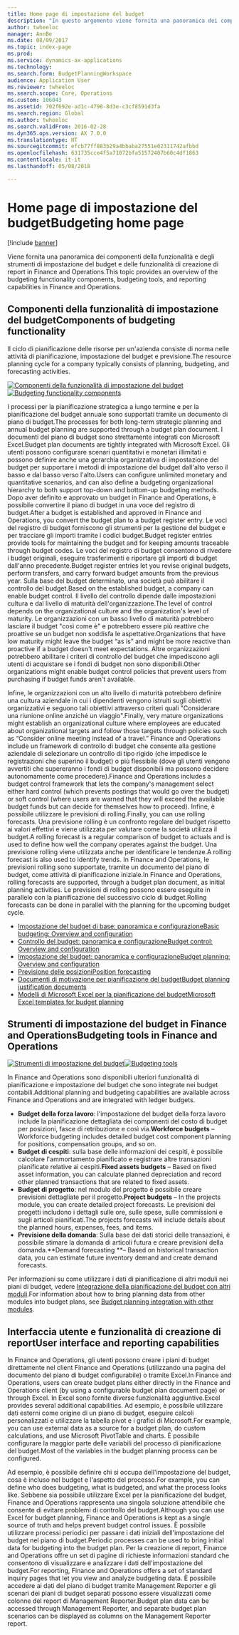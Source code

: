 ```yaml
---
title: Home page di impostazione del budget
description: "In questo argomento viene fornita una panoramica dei componenti della funzionalità e degli strumenti di impostazione budget e delle funzionalità di creazione di report in Microsoft Dynamics 365 for Finance and Operations."
author: twheeloc
manager: AnnBe
ms.date: 08/09/2017
ms.topic: index-page
ms.prod: 
ms.service: dynamics-ax-applications
ms.technology: 
ms.search.form: BudgetPlanningWorkspace
audience: Application User
ms.reviewer: twheeloc
ms.search.scope: Core, Operations
ms.custom: 106043
ms.assetid: 702f692e-ad1c-4798-8d3e-c3cf8591d3fa
ms.search.region: Global
ms.author: twheeloc
ms.search.validFrom: 2016-02-28
ms.dyn365.ops.version: AX 7.0.0
ms.translationtype: HT
ms.sourcegitcommit: efcb77ff883b29a4bbaba27551e02311742afbbd
ms.openlocfilehash: 631735cce4f5a71072bfa51572407b60c4df1863
ms.contentlocale: it-it
ms.lasthandoff: 05/08/2018

---
```


# <a name="budgeting-home-page"></a><span data-ttu-id="88646-103">Home page di impostazione del budget</span><span class="sxs-lookup"><span data-stu-id="88646-103">Budgeting home page</span></span>

[!include [banner](../includes/banner.md)]

<span data-ttu-id="88646-104">Viene fornita una panoramica dei componenti della funzionalità e degli strumenti di impostazione del budget e delle funzionalità di creazione di report in Finance and Operations.</span><span class="sxs-lookup"><span data-stu-id="88646-104">This topic provides an overview of the budgeting functionality components, budgeting tools, and reporting capabilities in Finance and Operations.</span></span> 

<a name="components-of-budgeting-functionality"></a><span data-ttu-id="88646-105">Componenti della funzionalità di impostazione del budget</span><span class="sxs-lookup"><span data-stu-id="88646-105">Components of budgeting functionality</span></span>
-------------------------------------

<span data-ttu-id="88646-106">Il ciclo di pianificazione delle risorse per un'azienda consiste di norma nelle attività di pianificazione, impostazione del budget e previsione.</span><span class="sxs-lookup"><span data-stu-id="88646-106">The resource planning cycle for a company typically consists of planning, budgeting, and forecasting activities.</span></span>

<span data-ttu-id="88646-107">[![Componenti della funzionalità di impostazione del budget](./media/budgeting-functionality-components.jpg)](./media/budgeting-functionality-components.jpg)</span><span class="sxs-lookup"><span data-stu-id="88646-107">[![Budgeting functionality components](./media/budgeting-functionality-components.jpg)](./media/budgeting-functionality-components.jpg)</span></span>

<span data-ttu-id="88646-108">I processi per la pianificazione strategica a lungo termine e per la pianificazione del budget annuale sono supportati tramite un documento di piano di budget.</span><span class="sxs-lookup"><span data-stu-id="88646-108">The processes for both long-term strategic planning and annual budget planning are supported through a budget plan document.</span></span> <span data-ttu-id="88646-109">I documenti del piano di budget sono strettamente integrati con Microsoft Excel.</span><span class="sxs-lookup"><span data-stu-id="88646-109">Budget plan documents are tightly integrated with Microsoft Excel.</span></span> <span data-ttu-id="88646-110">Gli utenti possono configurare scenari quantitativi e monetari illimitati e possono definire anche una gerarchia organizzativa di impostazione del budget per supportare i metodi di impostazione del budget dall'alto verso il basso e dal basso verso l'alto.</span><span class="sxs-lookup"><span data-stu-id="88646-110">Users can configure unlimited monetary and quantitative scenarios, and can also define a budgeting organizational hierarchy to both support top-down and bottom-up budgeting methods.</span></span> <span data-ttu-id="88646-111">Dopo aver definito e approvato un budget in Finance and Operations, è possibile convertire il piano di budget in una voce del registro di budget.</span><span class="sxs-lookup"><span data-stu-id="88646-111">After a budget is established and approved in Finance and Operations, you convert the budget plan to a budget register entry.</span></span> <span data-ttu-id="88646-112">Le voci del registro di budget forniscono gli strumenti per la gestione del budget e per tracciare gli importi tramite i codici budget.</span><span class="sxs-lookup"><span data-stu-id="88646-112">Budget register entries provide tools for maintaining the budget and for keeping amounts traceable through budget codes.</span></span> <span data-ttu-id="88646-113">Le voci del registro di budget consentono di rivedere i budget originali, eseguire trasferimenti e riportare gli importi di budget dall'anno precedente.</span><span class="sxs-lookup"><span data-stu-id="88646-113">Budget register entries let you revise original budgets, perform transfers, and carry forward budget amounts from the previous year.</span></span> <span data-ttu-id="88646-114">Sulla base del budget determinato, una società può abilitare il controllo del budget.</span><span class="sxs-lookup"><span data-stu-id="88646-114">Based on the established budget, a company can enable budget control.</span></span> <span data-ttu-id="88646-115">Il livello del controllo dipende dalle impostazioni cultura e dal livello di maturità dell'organizzazione.</span><span class="sxs-lookup"><span data-stu-id="88646-115">The level of control depends on the organizational culture and the organization's level of maturity.</span></span> <span data-ttu-id="88646-116">Le organizzazioni con un basso livello di maturità potrebbero lasciare il budget "così come è" e potrebbero essere più reattive che proattive se un budget non soddisfa le aspettative.</span><span class="sxs-lookup"><span data-stu-id="88646-116">Organizations that have low maturity might leave the budget “as is” and might be more reactive than proactive if a budget doesn't meet expectations.</span></span> <span data-ttu-id="88646-117">Altre organizzazioni potrebbero abilitare i criteri di controllo del budget che impediscono agli utenti di acquistare se i fondi di budget non sono disponibili.</span><span class="sxs-lookup"><span data-stu-id="88646-117">Other organizations might enable budget control policies that prevent users from purchasing if budget funds aren't available.</span></span>

<span data-ttu-id="88646-118">Infine, le organizzazioni con un alto livello di maturità potrebbero definire una cultura aziendale in cui i dipendenti vengono istruiti sugli obiettivi organizzativi e seguono tali obiettivi attraverso criteri quali "Considerare una riunione online anziché un viaggio".</span><span class="sxs-lookup"><span data-stu-id="88646-118">Finally, very mature organizations might establish an organizational culture where employees are educated about organizational targets and follow those targets through policies such as “Consider online meeting instead of a travel.”</span></span> <span data-ttu-id="88646-119">Finance and Operations include un framework di controllo di budget che consente alla gestione aziendale di selezionare un controllo di tipo rigido (che impedisce le registrazioni che superino il budget) o più flessibile (dove gli utenti vengono avvertiti che supereranno i fondi di budget disponibili ma possono decidere autonomamente come procedere).</span><span class="sxs-lookup"><span data-stu-id="88646-119">Finance and Operations includes a budget control framework that lets the company's management select either hard control (which prevents postings that would go over the budget) or soft control (where users are warned that they will exceed the available budget funds but can decide for themselves how to proceed).</span></span> <span data-ttu-id="88646-120">Infine, è possibile utilizzare le previsioni di rolling.</span><span class="sxs-lookup"><span data-stu-id="88646-120">Finally, you can use rolling forecasts.</span></span> <span data-ttu-id="88646-121">Una previsione rolling è un confronto regolare del budget rispetto ai valori effettivi e viene utilizzata per valutare come la società utilizza il budget.</span><span class="sxs-lookup"><span data-stu-id="88646-121">A rolling forecast is a regular comparison of budget to actuals and is used to define how well the company operates against the budget.</span></span> <span data-ttu-id="88646-122">Una previsione rolling viene utilizzata anche per identificare le tendenze.</span><span class="sxs-lookup"><span data-stu-id="88646-122">A rolling forecast is also used to identify trends.</span></span> <span data-ttu-id="88646-123">In Finance and Operations, le previsioni rolling sono supportate, tramite un documento del piano di budget, come attività di pianificazione iniziale.</span><span class="sxs-lookup"><span data-stu-id="88646-123">In Finance and Operations, rolling forecasts are supported, through a budget plan document, as initial planning activities.</span></span> <span data-ttu-id="88646-124">Le previsioni di rolling possono essere eseguite in parallelo con la pianificazione del successivo ciclo di budget.</span><span class="sxs-lookup"><span data-stu-id="88646-124">Rolling forecasts can be done in parallel with the planning for the upcoming budget cycle.</span></span>

-   [<span data-ttu-id="88646-125">Impostazione del budget di base: panoramica e configurazione</span><span class="sxs-lookup"><span data-stu-id="88646-125">Basic budgeting: Overview and configuration</span></span>](basic-budgeting-overview-configuration.md)
-   [<span data-ttu-id="88646-126">Controllo del budget: panoramica e configurazione</span><span class="sxs-lookup"><span data-stu-id="88646-126">Budget control: Overview and configuration</span></span>](budget-control-overview-configuration.md)
-   [<span data-ttu-id="88646-127">Impostazione del budget: panoramica e configurazione</span><span class="sxs-lookup"><span data-stu-id="88646-127">Budget planning: Overview and configuration</span></span>](budget-planning-overview-configuration.md)
-   [<span data-ttu-id="88646-128">Previsione delle posizioni</span><span class="sxs-lookup"><span data-stu-id="88646-128">Position forecasting</span></span>](position-forecasting.md)
-   [<span data-ttu-id="88646-129">Documenti di motivazione per pianificazione del budget</span><span class="sxs-lookup"><span data-stu-id="88646-129">Budget planning justification documents</span></span>](budget-planning-justification-docs.md)
-   [<span data-ttu-id="88646-130">Modelli di Microsoft Excel per la pianificazione del budget</span><span class="sxs-lookup"><span data-stu-id="88646-130">Microsoft Excel templates for budget planning</span></span>](budget-planning-excel-templates.md)

## <a name="budgeting-tools-in-finance-and-operations"></a><span data-ttu-id="88646-131">Strumenti di impostazione del budget in Finance and Operations</span><span class="sxs-lookup"><span data-stu-id="88646-131">Budgeting tools in Finance and Operations</span></span>
<span data-ttu-id="88646-132">[![Strumenti di impostazione del budget](./media/budgeting-tools.jpg)](./media/budgeting-tools.jpg)</span><span class="sxs-lookup"><span data-stu-id="88646-132">[![Budgeting tools](./media/budgeting-tools.jpg)](./media/budgeting-tools.jpg)</span></span> 

<span data-ttu-id="88646-133">In Finance and Operations sono disponibili ulteriori funzionalità di pianificazione e impostazione del budget che sono integrate nei budget contabili.</span><span class="sxs-lookup"><span data-stu-id="88646-133">Additional planning and budgeting capabilities are available across Finance and Operations and are integrated with ledger budgets.</span></span>

-   <span data-ttu-id="88646-134">**Budget della forza lavoro**: l'impostazione del budget della forza lavoro include la pianificazione dettagliata dei componenti del costo di budget per posizioni, fasce di retribuzione e così via.</span><span class="sxs-lookup"><span data-stu-id="88646-134">**Workforce budgets** – Workforce budgeting includes detailed budget cost component planning for positions, compensation groups, and so on.</span></span>
-   <span data-ttu-id="88646-135">**Budget di cespiti**: sulla base delle informazioni dei cespiti, è possibile calcolare l'ammortamento pianificato e registrare altre transazioni pianificate relative ai cespiti.</span><span class="sxs-lookup"><span data-stu-id="88646-135">**Fixed assets budgets** – Based on fixed asset information, you can calculate planned depreciation and record other planned transactions that are related to fixed assets.</span></span>
-   <span data-ttu-id="88646-136">**Budget di progetto**: nel modulo del progetto è possibile creare previsioni dettagliate per il progetto.</span><span class="sxs-lookup"><span data-stu-id="88646-136">**Project budgets** – In the projects module, you can create detailed project forecasts.</span></span> <span data-ttu-id="88646-137">Le previsioni dei progetti includono i dettagli sulle ore, sulle spese, sulle commissioni e sugli articoli pianificati.</span><span class="sxs-lookup"><span data-stu-id="88646-137">The projects forecasts will include details about the planned hours, expenses, fees, and items.</span></span>
-   <span data-ttu-id="88646-138">**Previsione della domanda**: Sulla base dei dati storici delle transazioni, è possibile stimare la domanda di articoli futura e creare previsioni della domanda.</span><span class="sxs-lookup"><span data-stu-id="88646-138">**Demand forecasting **– Based on historical transaction data, you can estimate future inventory demand and create demand forecasts.</span></span>

<span data-ttu-id="88646-139">Per informazioni su come utilizzare i dati di pianificazione di altri moduli nei piani di budget, vedere [Integrazione della pianificazione del budget con altri moduli](budget-planning-integration-other-modules.md).</span><span class="sxs-lookup"><span data-stu-id="88646-139">For information about how to bring planning data from other modules into budget plans, see [Budget planning integration with other modules](budget-planning-integration-other-modules.md).</span></span>

## <a name="user-interface-and-reporting-capabilities"></a><span data-ttu-id="88646-140">Interfaccia utente e funzionalità di creazione di report</span><span class="sxs-lookup"><span data-stu-id="88646-140">User interface and reporting capabilities</span></span>
<span data-ttu-id="88646-141">In Finance and Operations, gli utenti possono creare i piani di budget direttamente nel client Finance and Operations (utilizzando una pagina del documento del piano di budget configurabile) o tramite Excel.</span><span class="sxs-lookup"><span data-stu-id="88646-141">In Finance and Operations, users can create budget plans either directly in the Finance and Operations client (by using a configurable budget plan document page) or through Excel.</span></span> <span data-ttu-id="88646-142">In Excel sono fornite diverse funzionalità aggiuntive.</span><span class="sxs-lookup"><span data-stu-id="88646-142">Excel provides several additional capabilities.</span></span> <span data-ttu-id="88646-143">Ad esempio, è possibile utilizzare dati esterni come origine di un piano di budget, eseguire calcoli personalizzati e utilizzare la tabella pivot e i grafici di Microsoft.</span><span class="sxs-lookup"><span data-stu-id="88646-143">For example, you can use external data as a source for a budget plan, do custom calculations, and use Microsoft PivotTable and charts.</span></span> <span data-ttu-id="88646-144">È possibile configurare la maggior parte delle variabili del processo di pianificazione del budget.</span><span class="sxs-lookup"><span data-stu-id="88646-144">Most of the variables in the budget planning process can be configured.</span></span> 

<span data-ttu-id="88646-145">Ad esempio, è possibile definire chi si occupa dell'impostazione del budget, cosa è incluso nel budget e l'aspetto del processo.</span><span class="sxs-lookup"><span data-stu-id="88646-145">For example, you can define who does budgeting, what is budgeted, and what the process looks like.</span></span> <span data-ttu-id="88646-146">Sebbene sia possibile utilizzare Excel per la pianificazione del budget, Finance and Operations rappresenta una singola soluzione attendibile che consente di evitare problemi di controllo del budget.</span><span class="sxs-lookup"><span data-stu-id="88646-146">Although you can use Excel for budget planning, Finance and Operations is kept as a single source of truth and helps prevent budget control issues.</span></span> <span data-ttu-id="88646-147">È possibile utilizzare processi periodici per passare i dati iniziali dell'impostazione del budget nel piano di budget.</span><span class="sxs-lookup"><span data-stu-id="88646-147">Periodic processes can be used to bring initial data for budgeting into the budget plan.</span></span> <span data-ttu-id="88646-148">Per la creazione di report, Finance and Operations offre un set di pagine di richieste informazioni standard che consentono di visualizzare e analizzare i dati dell'impostazione del budget.</span><span class="sxs-lookup"><span data-stu-id="88646-148">For reporting, Finance and Operations offers a set of standard inquiry pages that let you view and analyze budgeting data.</span></span> <span data-ttu-id="88646-149">È possibile accedere ai dati del piano di budget tramite Management Reporter e gli scenari dei piani di budget separati possono essere visualizzati come colonne del report di Management Reporter.</span><span class="sxs-lookup"><span data-stu-id="88646-149">Budget plan data can be accessed through Management Reporter, and separate budget plan scenarios can be displayed as columns on the Management Reporter report.</span></span>







